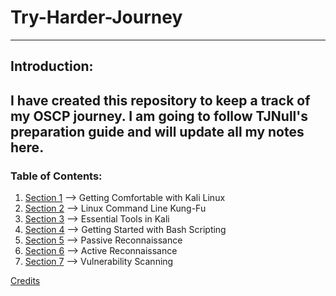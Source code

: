 # Try-Harder-Journey
---
## Introduction:
I have created this repository to keep a track of my OSCP journey. I am going to follow TJNull's preparation guide and will update all my notes here.
---

### Table of Contents:
1. [Section 1](https://github.com/shad0w-hack3r/Try-Harder-Journey/tree/main/Getting%20Comfortable%20with%20Kali%20Linux) --> Getting Comfortable with Kali Linux
2. [Section 2](https://github.com/shad0w-hack3r/Try-Harder-Journey/tree/main/Linux%20Command%20Line%20Kung%20Fu) --> Linux Command Line Kung-Fu
3. [Section 3](https://github.com/shad0w-hack3r/Try-Harder-Journey/tree/main/Essential%20Tools%20in%20Kali) --> Essential Tools in Kali
4. [Section 4](https://github.com/shad0w-hack3r/Try-Harder-Journey/tree/main/Getting%20Started%20with%20Bash%20Scripting) --> Getting Started with Bash Scripting
5. [Section 5](https://github.com/shad0w-hack3r/Try-Harder-Journey/tree/main/Passive%20Reconnaissance) --> Passive Reconnaissance
6. [Section 6](https://github.com/shad0w-hack3r/Try-Harder-Journey/tree/main/Active%20Reconnaissance) --> Active Reconnaissance
7. [Section 7](https://github.com/shad0w-hack3r/Try-Harder-Journey/tree/main/Vulnerability%20Scanning) --> Vulnerability Scanning

[Credits](https://www.netsecfocus.com/oscp/2021/05/06/The_Journey_to_Try_Harder-_TJnull-s_Preparation_Guide_for_PEN-200_PWK_OSCP_2.0.html#section-3-linux-command-line-kung-fu)
